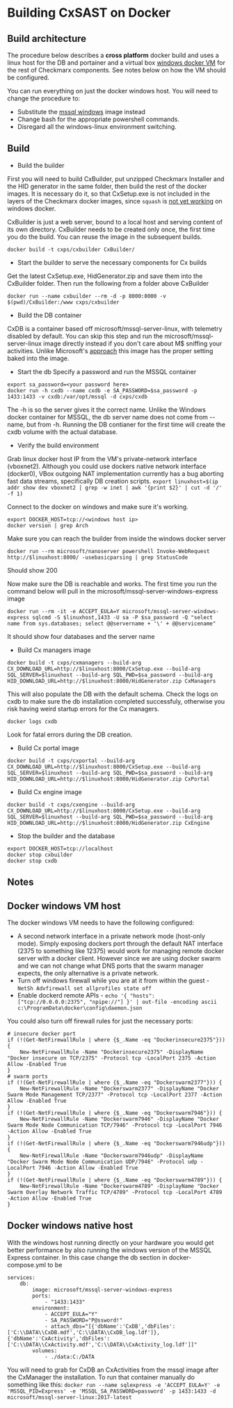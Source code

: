 # Building CxSAST on Docker

## Build architecture
The procedure below describes a **cross platform** docker build and uses a linux host for the DB and portainer and a virtual box [windows docker VM](https://app.vagrantup.com/StefanScherer/boxes/windows_2016_docker) for the rest of Checkmarx components.
See notes below on how the VM should be configured.

You can run everything on just the docker windows host. You will need to change the procedure to:
* Substitute the [mssql windows](https://hub.docker.com/r/microsoft/mssql-server-windows-express/) image instead
* Change bash for the appropriate powershell commands.
* Disregard all the windows-linux environment switching.

## Build

* Build the builder

First you will need to build CxBuilder, put unzipped Checkmarx Installer and the HID generator in the same folder, then build the rest of the docker images. It is necessary do it, so that CxSetup.exe is not included in the layers of the Checkmarx docker images, since `squash` is [not yet working](https://github.com/moby/moby/issues/34565) on windows docker.

CxBuilder is just a web server, bound to a local host and serving content of its own directory. CxBuilder needs to be created only once, the first time you do the build. You can reuse the image in the subsequent builds.

`docker build -t cxps/cxbuilder CxBuilder/`

* Start the builder to serve the necessary components for Cx builds

Get the latest CxSetup.exe, HidGenerator.zip and save them into the CxBuilder folder. Then run the following from a folder above CxBuilder

`docker run --name cxbuilder --rm -d -p 8000:8000 -v $(pwd)/CxBuilder:/www cxps/cxbuilder`

* Build the DB container

CxDB is a container based off microsoft/mssql-server-linux, with telemetry disabled by default. You can skip this step and run the microsoft/mssql-server-linux image directly instead if you don't care about M$ sniffing your activities.
Unlike Microsoft's [approach](https://docs.microsoft.com/en-us/sql/linux/sql-server-linux-customer-feedback) this image has the proper setting baked into the image.

* Start the db
Specify a password and run the MSSQL container

```
export sa_password=<your password here>
docker run -h cxdb --name cxdb -e SA_PASSWORD=$sa_password -p 1433:1433 -v cxdb:/var/opt/mssql -d cxps/cxdb
```

The -h is so the server gives it the correct name. Unlike the Windows docker container for MSSQL, the db server name does not come from --name, but from -h. Running the DB contianer for the first time will create the cxdb volume with the actual database.

* Verify the build environment

Grab linux docker host IP from the VM's private-network interface (vboxnet2). Although you could use dockers native network interface (docker0), VBox outgoing NAT implementation currently has a bug aborting fast data streams, specifically DB creation scripts.
`
export linuxhost=$(ip addr show dev vboxnet2 | grep -w inet | awk '{print $2}' | cut -d '/' -f 1)
`

Connect to the docker on windows and make sure it's working.
```
export DOCKER_HOST=tcp://<windows host ip>
docker version | grep Arch
```

Make sure you can reach the builder from inside the windows docker server

`docker run --rm microsoft/nanoserver powershell Invoke-WebRequest http://$linuxhost:8000/ -usebasicparsing | grep StatusCode`

Should show 200

Now make sure the DB is reachable and works. The first time you run the command below will pull in the microsoft/mssql-server-windows-express image

`docker run --rm -it -e ACCEPT_EULA=Y microsoft/mssql-server-windows-express sqlcmd -S $linuxhost,1433 -U sa -P $sa_password -Q "select name from sys.databases; select @@servername + '\' + @@servicename"`

It should show four databases and the server name

* Build Cx managers image

`docker build -t cxps/cxmanagers --build-arg CX_DOWNLOAD_URL=http://$linuxhost:8000/CxSetup.exe --build-arg SQL_SERVER=$linuxhost --build-arg SQL_PWD=$sa_password --build-arg HID_DOWNLOAD_URL=http://$linuxhost:8000/HidGenerator.zip CxManagers`

This will also populate the DB with the default schema. Check the logs on cxdb to make sure the db installation completed successfuly, otherwise you risk having weird startup errors for the Cx managers.

`docker logs cxdb`

Look for fatal errors during the DB creation.

* Build Cx portal image

`docker build -t cxps/cxportal --build-arg CX_DOWNLOAD_URL=http://$linuxhost:8000/CxSetup.exe --build-arg SQL_SERVER=$linuxhost --build-arg SQL_PWD=$sa_password --build-arg HID_DOWNLOAD_URL=http://$linuxhost:8000/HidGenerator.zip CxPortal`

* Build Cx engine image

`docker build -t cxps/cxengine --build-arg CX_DOWNLOAD_URL=http://$linuxhost:8000/CxSetup.exe --build-arg SQL_SERVER=$linuxhost --build-arg SQL_PWD=$sa_password --build-arg HID_DOWNLOAD_URL=http://$linuxhost:8000/HidGenerator.zip CxEngine`

* Stop the builder and the database

```
export DOCKER_HOST=tcp://localhost
docker stop cxbuilder
docker stop cxdb
```

## Notes

## Docker windows VM host
The docker windows VM needs to have the following configured:
* A second network interface in a private network mode (host-only mode). Simply exposing dockers port through the default NAT interface (2375 to something like 12375) would work for managing remote docker server with a docker client.
However since we are using docker swarm and we can not change what DNS ports that the swarm manager expects, the only alternative is a private network.
* Turn off windows firewall while you are at it from within the guest - `NetSh Advfirewall set allprofiles state off`
* Enable dockerd remote APIs - `echo '{ "hosts": ["tcp://0.0.0.0:2375", "npipe://"] }' | out-file -encoding ascii c:\ProgramData\docker\config\daemon.json`

You could also turn off firewall rules for just the necessary ports:
```
# insecure docker port
if (!(Get-NetFirewallRule | where {$_.Name -eq "Dockerinsecure2375"})) {
    New-NetFirewallRule -Name "Dockerinsecure2375" -DisplayName "Docker insecure on TCP/2375" -Protocol tcp -LocalPort 2375 -Action Allow -Enabled True
}
# swarm ports
if (!(Get-NetFirewallRule | where {$_.Name -eq "Dockerswarm2377"})) {
    New-NetFirewallRule -Name "Dockerswarm2377" -DisplayName "Docker Swarm Mode Management TCP/2377" -Protocol tcp -LocalPort 2377 -Action Allow -Enabled True
}
if (!(Get-NetFirewallRule | where {$_.Name -eq "Dockerswarm7946"})) {
    New-NetFirewallRule -Name "Dockerswarm7946" -DisplayName "Docker Swarm Mode Node Communication TCP/7946" -Protocol tcp -LocalPort 7946 -Action Allow -Enabled True
}
if (!(Get-NetFirewallRule | where {$_.Name -eq "Dockerswarm7946udp"})) {
    New-NetFirewallRule -Name "Dockerswarm7946udp" -DisplayName "Docker Swarm Mode Node Communication UDP/7946" -Protocol udp -LocalPort 7946 -Action Allow -Enabled True
}
if (!(Get-NetFirewallRule | where {$_.Name -eq "Dockerswarm4789"})) {
    New-NetFirewallRule -Name "Dockerswarm4789" -DisplayName "Docker Swarm Overlay Network Traffic TCP/4789" -Protocol tcp -LocalPort 4789 -Action Allow -Enabled True
}
```

## Docker windows native host

With the windows host running directly on your hardware you would get better performance by also running the windows version of the MSSQL Express container.
In this case change the db section in docker-compose.yml to be
```
services:
    db:
        image: microsoft/mssql-server-windows-express
        ports:
            - "1433:1433"
        environment:
            - ACCEPT_EULA="Y"
            - SA_PASSWORD="P@ssword!"
            - attach_dbs="[{'dbName':'CxDB','dbFiles':['C:\\DATA\\CxDB.mdf','C:\\DATA\\CxDB_log.ldf']},{'dbName':'CxActivity','dbFiles':['C:\\DATA\\CxActivity.mdf','C:\\DATA\\CxActivity_log.ldf']]"
        volumes:
            - ./data:C:/DATA
```
You will need to grab for CxDB an CxActivities from the mssql image after the CxManager the installation.
To run that container manually do something like this:
`docker run --name sqlexpress -e 'ACCEPT_EULA=Y' -e 'MSSQL_PID=Express' -e 'MSSQL_SA_PASSWORD=password' -p 1433:1433 -d microsoft/mssql-server-linux:2017-latest`
